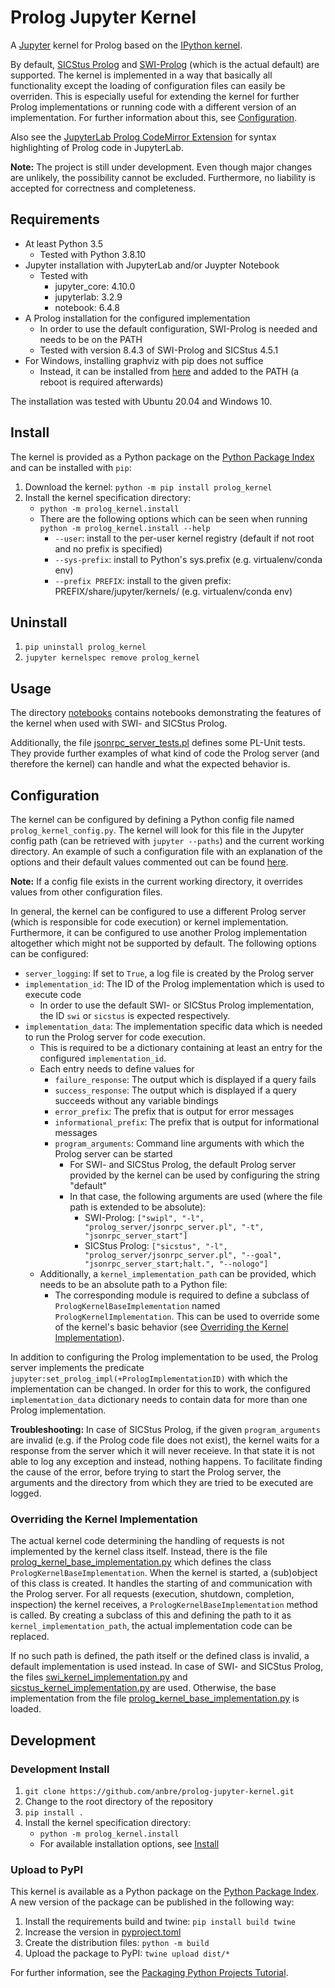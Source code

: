 
# Prolog Jupyter Kernel

A [Jupyter](https://jupyter.org/) kernel for Prolog based on the [IPython kernel](https://github.com/ipython/ipykernel).

By default, [SICStus Prolog](https://sicstus.sics.se/) and [SWI-Prolog](https://www.swi-prolog.org/) (which is the actual default) are supported. The kernel is implemented in a way that basically all functionality except the loading of configuration files can easily be overriden. This is especially useful for extending the kernel for further Prolog implementations or running code with a different version of an implementation. For further information about this, see [Configuration](#configuration).

Also see the [JupyterLab Prolog CodeMirror Extension](https://github.com/anbre/jupyterlab-prolog-codemirror-extension) for syntax highlighting of Prolog code in JupyterLab.

**Note:** The project is still under development. Even though major changes are unlikely, the possibility cannot be excluded. Furthermore, no liability is accepted for correctness and completeness.


## Requirements

- At least Python 3.5
  - Tested with Python 3.8.10
- Jupyter installation with JupyterLab and/or Juypter Notebook
  - Tested with
    - jupyter_core: 4.10.0
    - jupyterlab: 3.2.9
    - notebook: 6.4.8
- A Prolog installation for the configured implementation
  - In order to use the default configuration, SWI-Prolog is needed and needs to be on the PATH
  - Tested with version 8.4.3 of SWI-Prolog and SICStus 4.5.1
- For Windows, installing graphviz with pip does not suffice
  - Instead, it can be installed from [here](https://graphviz.org/download/) and added to the PATH (a reboot is required afterwards)

The installation was tested with Ubuntu 20.04 and Windows 10.


## Install

The kernel is provided as a Python package on the [Python Package Index](https://pypi.org/) and can be installed with `pip`:
1. Download the kernel:
  `python -m pip install prolog_kernel`
2. Install the kernel specification directory:
    - `python -m prolog_kernel.install`
    - There are the following options which can be seen when running `python -m prolog_kernel.install --help`
      - `--user`: install to the per-user kernel registry (default if not root and no prefix is specified)
      - `--sys-prefix`: install to Python's sys.prefix (e.g. virtualenv/conda env)
      - `--prefix PREFIX`: install to the given prefix: PREFIX/share/jupyter/kernels/ (e.g. virtualenv/conda env)


## Uninstall
1. `pip uninstall prolog_kernel`
2. `jupyter kernelspec remove prolog_kernel`


## Usage

The directory [notebooks](./notebooks) contains notebooks demonstrating the features of the kernel when used with SWI- and SICStus Prolog.

Additionally, the file [jsonrpc_server_tests.pl](./prolog_server/jsonrpc_server_tests.pl) defines some PL-Unit tests.
They provide further examples of what kind of code the Prolog server (and therefore the kernel) can handle and what the expected behavior is.


## Configuration

The kernel can be configured by defining a Python config file named `prolog_kernel_config.py`. The kernel will look for this file in the Jupyter config path (can be retrieved with `jupyter --paths`) and the current working directory. An example of such a configuration file with an explanation of the options and their default values commented out can be found [here](./prolog_kernel/prolog_kernel_config.py).

**Note:** If a config file exists in the current working directory, it overrides values from other configuration files.



In general, the kernel can be configured to use a different Prolog server (which is responsible for code execution) or kernel implementation. Furthermore, it can be configured to use another Prolog implementation altogether which might not be supported by default. The following options can be configured:
- `server_logging`: If set to `True`, a log file is created by the Prolog server
- `implementation_id`: The ID of the Prolog implementation which is used to execute code
  - In order to use the default SWI- or SICStus Prolog implementation, the ID `swi` or `sicstus` is expected respectively.
- `implementation_data`: The implementation specific data which is needed to run the Prolog server for code execution.
  - This is required to be a dictionary containing at least an entry for the configured `implementation_id`.
  - Each entry needs to define values for
    - `failure_response`: The output which is displayed if a query fails
    - `success_response`: The output which is displayed if a query succeeds without any variable bindings
    - `error_prefix`: The prefix that is output for error messages
    - `informational_prefix`: The prefix that is output for informational messages
    - `program_arguments`: Command line arguments with which the Prolog server can be started
      - For SWI- and SICStus Prolog, the default Prolog server provided by the kernel can be used by configuring the string "default"
      - In that case, the following arguments are used (where the file path is extended to be absolute):
        - SWI-Prolog:     `["swipl", "-l", "prolog_server/jsonrpc_server.pl", "-t", "jsonrpc_server_start"]`
        - SICStus Prolog: `["sicstus", "-l", "prolog_server/jsonrpc_server.pl", "--goal", "jsonrpc_server_start;halt.", "--nologo"]`
  - Additionally, a `kernel_implementation_path` can be provided, which needs to be an absolute path to a Python file:
    - The corresponding module is required to define a subclass of `PrologKernelBaseImplementation` named `PrologKernelImplementation`. This can be used to override some of the kernel's basic behavior (see [Overriding the Kernel Implementation](#overriding-the-kernel-implementation)).

In addition to configuring the Prolog implementation to be used, the Prolog server implements the predicate `jupyter:set_prolog_impl(+PrologImplementationID)` with which the implementation can be changed. In order for this to work, the configured `implementation_data` dictionary needs to contain data for more than one Prolog implementation.


**Troubleshooting:**
In case of SICStus Prolog, if the given `program_arguments` are invalid (e.g. if the Prolog code file does not exist), the kernel waits for a response from the server which it will never receieve. In that state it is not able to log any exception and instead, nothing happens.
To facilitate finding the cause of the error, before trying to start the Prolog server, the arguments and the directory from which they are tried to be executed are logged.


### Overriding the Kernel Implementation

The actual kernel code determining the handling of requests is not implemented by the kernel class itself. Instead, there is the file [prolog_kernel_base_implementation.py](./prolog_kernel/prolog_kernel_base_implementation.py) which defines the class `PrologKernelBaseImplementation`. When the kernel is started, a (sub)object of this class is created. It handles the starting of and communication with the Prolog server. For all requests (execution, shutdown, completion, inspection) the kernel receives, a `PrologKernelBaseImplementation` method is called. By creating a subclass of this and defining the path to it as `kernel_implementation_path`, the actual implementation code can be replaced.

If no such path is defined, the path itself or the defined class is invalid, a default implementation is used instead. In case of SWI- and SICStus Prolog, the files [swi_kernel_implementation.py](./prolog_kernel/swi_kernel_implementation.py) and [sicstus_kernel_implementation.py](./prolog_kernel/sicstus_kernel_implementation.py) are used. Otherwise, the base implementation from the file [prolog_kernel_base_implementation.py](./prolog_kernel/prolog_kernel_base_implementation.py) is loaded.


## Development

### Development Install

1. `git clone https://github.com/anbre/prolog-jupyter-kernel.git`
2. Change to the root directory of the repository
3. `pip install .`
4. Install the kernel specification directory:
    - `python -m prolog_kernel.install`
    - For available installation options, see [Install](#install)


### Upload to PyPI

This kernel is available as a Python package on the [Python Package Index](https://pypi.org/). A new version of the package can be published in the following way:
1. Install the requirements build and twine:
  `pip install build twine`
2. Increase the version in [pyproject.toml](./pyproject.toml)
3. Create the distribution files:
  `python -m build`
4. Upload the package to PyPI:
  `twine upload dist/*`

For further information, see the [Packaging Python Projects Tutorial](https://packaging.python.org/en/latest/tutorials/packaging-projects/).
